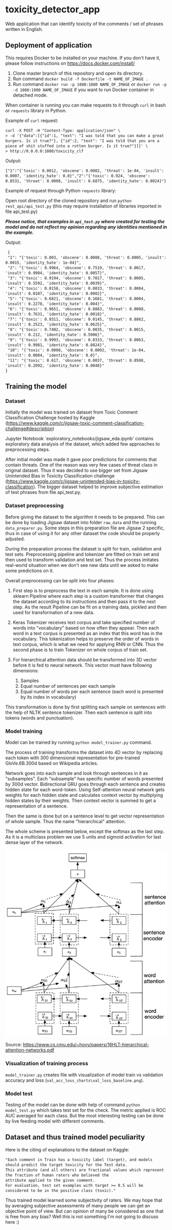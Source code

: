 # toxicity_detector_app
Web application that can identify toxicity of the comments / set of phrases written in English.

## Deployment of application

This requires Docker to be installed on your machine. If you don't have it, please follow instructions on https://docs.docker.com/install/

1. Clone master branch of this repository and open its directory.
2. Run command `docker build -f Dockerfile -t NAME_OF_IMAGE . `
3. Run command `docker run -p 1080:1080 NAME_OF_IMAGE` or `docker run -p -d 1080:1080 NAME_OF_IMAGE` if you want to run Docker container in detached mode.

When container is running you can make requests to it through `curl` in bash or `requests` library in Python.

Example of `curl` request:
```
curl -X POST -H "Content-Type: application/json" \
> -d '{"data":[{"id":1, "text": "I was told that you can make a great burgers. Is it true?"}, {"id":2, "text": "I was told that you are a piece of shit stuffed into a rotten burger. Is it true?"}]}' \
> http://0.0.0.0:1080/toxicity_clf
```

Output:
```
{"1":"{'toxic': 0.0012, 'obscene': 0.0002, 'threat': 1e-04, 'insult': 0.0007, 'identity_hate': 0.0}","2":"{'toxic': 0.924, 'obscene': 0.8531, 'threat': 0.0008, 'insult': 0.6875, 'identity_hate': 0.0024}"}
```

Example of request through Python `requests` library:

Open root directory of the cloned repository and run `python rest_api/api_test.py` (this may require installation of libraries imported in file api_test.py)

***Please notice, that examples in `api_test.py` where created for testing the model and do not reflect my opinion regarding any identities mentioned in the example.***

Output:
```
 {
 "1": "{'toxic': 0.003, 'obscene': 0.0008, 'threat': 0.0005, 'insult': 0.0015, 'identity_hate': 1e-04}",
 "2": "{'toxic': 0.9964, 'obscene': 0.7519, 'threat': 0.0017, 'insult': 0.9904, 'identity_hate': 0.0057}",
 "3": "{'toxic': 0.9194, 'obscene': 0.7017, 'threat': 0.0005, 'insult': 0.5592, 'identity_hate': 0.0039}",
 "4": "{'toxic': 0.0158, 'obscene': 0.0033, 'threat': 0.0004, 'insult': 0.0107, 'identity_hate': 0.0002}",
 "5": "{'toxic': 0.6821, 'obscene': 0.1681, 'threat': 0.0004, 'insult': 0.2278, 'identity_hate': 0.004}",
 "6": "{'toxic': 0.9651, 'obscene': 0.8883, 'threat': 0.0008, 'insult': 0.7631, 'identity_hate': 0.0018}",
 "7": "{'toxic': 0.9311, 'obscene': 0.0145, 'threat': 0.8862, 'insult': 0.2523, 'identity_hate': 0.0625}",
 "8": "{'toxic': 0.7402, 'obscene': 0.0035, 'threat': 0.0015, 'insult': 0.212, 'identity_hate': 0.5906}",
 "9": "{'toxic': 0.9993, 'obscene': 0.0333, 'threat': 0.0063, 'insult': 0.9981, 'identity_hate': 0.8824}",
 "10": "{'toxic': 0.0008, 'obscene': 0.0002, 'threat': 1e-04, 'insult': 0.0004, 'identity_hate': 0.0}",
 "11": "{'toxic': 0.617, 'obscene': 0.0037, 'threat': 0.0508, 'insult': 0.2092, 'identity_hate': 0.0048}"
}
```

## Training the model

### Dataset

Initially the model was trained on dataset from Toxic Comment Classification Challenge hosted by Kaggle (https://www.kaggle.com/c/jigsaw-toxic-comment-classification-challenge#description)

Jupyter Notebook `exploratory_notebooks/jigsaw_eda.ipynb' contains exploratory data analysis of the dataset, which added few approaches to preprocessing steps.

After initial model was made it gave poor predictions for comments that contain threats. One of the reason was very few cases of threat class in original dataset. Thus it was decided to use bigger set from Jigsaw Unintended Bias in Toxicity Classification challenge (https://www.kaggle.com/c/jigsaw-unintended-bias-in-toxicity-classification).
The bigger dataset helped to improve subjective estimation of test phrases from file api_test.py.

### Dataset preprocessing

Before giving the dataset to the algorithm it needs to be prepared. This can be done by loading Jigsaw dataset into folder `raw_data` and the running `data_preparer.py`. Some steps in this preparation file are Jigsaw 2 specific, thus in case of using it for any other dataset the code should be properly adjusted.

During the preparation process the dataset is split for train, validation and test sets. Preprocessing pipeline and tokenizer are fitted on train set and then used to transform validation and test set. Thus the process imitates real-world situation when we don't see new data until we asked to make some predictions on it.

Overall preprocessing can be split into four phases:

1. First step is to preprocess the text in each sample. It is done using sklearn Pipeline where each step is a custom transformer that changes the dataset according to its instructions and then pass it to the next step. As the result Pipeline can be fit on a training data, pickled and then used for transformation of a new data.

2. Keras Tokenizer receives text corpus and take specified number of words into "vocabulary" based on how often they appear. Then each word in a text corpus is presented as an index that this word has in the vocabulary. This tokenization helps to preserve the order of words in text corpus, which is what we need for applying RNN or CNN. Thus the second phase is to train Tokenizer on whole corpus of train set. 

3. For hierarchical attention data should be transformed into 3D vector before it is fed to neural network. This vector must have following dimensions:
    1. Samples
    2. Equal number of sentences per each sample
    3. Equal number of words per each sentence (each word is presented by its index in vocabulary)

This transformation is done by first splitting each sample on sentences with the help of NLTK sentence tokenizer. Then each sentence is split into tokens (words and punctuation). 

### Model training

Model can be trained by running `python model_trainer.py` command. 

The process of training transforms the dataset into 4D vector by replacing each token with 300 dimensional representation for pre-trained GloVe.6B.300d based on Wikipedia articles.

Network goes into each sample and look through sentences in it as "subsamples". Each "subsample" has specific number of words presented by 300d vector. Bidirectional GRU goes through each sentence and creates hidden state for each word-token. Using Self-attention neural network gets weights for each hidden state and calculates context vector by multiplying hidden states by their weights. Then context vector is summed to get a representation of a sentence.

Then the same is done but on a sentence level to get vector representation of whole sample. Thus the name "hierarchical" attention. 

The whole scheme is presented below, except the softmax as the last step. As it is a multiclass problem we use 5 units and sigmoid activation for last dense layer of the network.

![Alt text](./ha.png?raw=true "Hierarchical attention")

Source: https://www.cs.cmu.edu/~hovy/papers/16HLT-hierarchical-attention-networks.pdf

### Visualization of training process

`model_trainer.py` creates file with visualization of model train vs validation accuracy and loss (`val_acc_loss_charts\val_loss_baseline.png`).

### Model test

Testing of the model can be done with help of command `python model_test.py` which takes test set for the check. The metric applied is ROC AUC averaged for each class.
But the most interesting testing can be done by live feeding model with different comments. 

## Dataset and thus trained model peculiarity

Here is the citing of explanations to the dataset on Kaggle: 
```
"Each comment in Train has a toxicity label (target), and models should predict the target toxicity for the Test data. 
This attribute (and all others) are fractional values which represent the fraction of human raters who believed the 
attribute applied to the given comment. 
For evaluation, test set examples with target >= 0.5 will be considered to be in the positive class (toxic)."
```

Thus trained model learned some subjectivity of raters. We may hope that by averaging subjective assessments of many people we can get an objective point of view. But can opinion of many be considered as one that is free from any bias? Well this is not something I'm not going to discuss here :)
